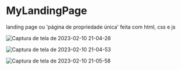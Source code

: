 # MyLandingPage

landing page ou 'página de propriedade única' feita com html, css e js 

![Captura de tela de 2023-02-10 21-04-28](https://user-images.githubusercontent.com/82506300/218224486-ec774ae3-9df3-42fa-9e62-085b277fc5f1.png)

![Captura de tela de 2023-02-10 21-04-53](https://user-images.githubusercontent.com/82506300/218224491-0d5eb155-540b-49e7-ae54-e58ec56de175.png)

![Captura de tela de 2023-02-10 21-05-58](https://user-images.githubusercontent.com/82506300/218224496-442cc689-ada6-4628-bc84-386a85403fea.png)
